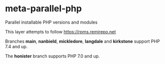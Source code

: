 # meta-parallel-php
Parallel installable PHP versions and modules

This layer attempts to follow https://rpms.remirepo.net

Branches **main**, **nanbield**, **mickledore**, **langdale** and **kirkstone**
support PHP 7.4 and up.

The **honister** branch supports PHP 7.0 and up.
